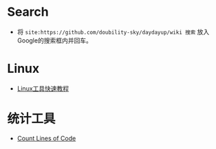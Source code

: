 
# Search
- 将 `site:https://github.com/doubility-sky/daydayup/wiki 搜索` 放入Google的搜索框内并回车。
# Linux
- [Linux工具快速教程](https://github.com/me115/linuxtools_rst)

# 统计工具
- [Count Lines of Code](https://github.com/AlDanial/cloc)